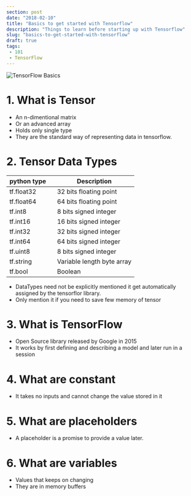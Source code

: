 ```yaml
---
section: post
date: "2018-02-10"
title: "Basics to get started with Tensorflow"
description: "Things to learn before starting up with Tensorflow"
slug: "basics-to-get-started-with-tensorflow"
draft: true
tags:
 - 101
 - TensorFlow
---
```


![TensorFlow Basics](/images/articles/2018/TensorFlow-banner.jpg "TensorFlow-banner.jpg")

# 1. What is Tensor
 - An n-dimentional matrix
 - Or an advanced array
 - Holds only single type
 - They are the standard way of representing data in tensorflow.

# 2. Tensor Data Types

| python type&nbsp;&nbsp;&nbsp; | Description |
| ---|--- |
| tf.float32 | 32 bits floating point |
| tf.float64 | 64 bits floating point |
| tf.int8 | 8 bits signed integer |
| tf.int16 | 16 bits signed integer |
| tf.int32 | 32 bits signed integer |
| tf.int64 | 64 bits signed integer |
| tf.uint8 | 8 bits signed integer |
| tf.string | Variable length byte array |
| tf.bool | Boolean |

- DataTypes need not be explicitly mentioned it get automatically assigned by the tensorflor library.
- Only mention it if you need to save few memory of tensor

# 3. What is TensorFlow
 - Open Source library released by Google in 2015
 - It works by first defining and describing a model and later run in a session

# 4. What are constant
 - It takes no inputs and cannot change the value stored in it

# 5. What are placeholders
 - A placeholder is a promise to provide a value later.

# 6. What are variables
 - Values that keeps on changing
 - They are in memory buffers